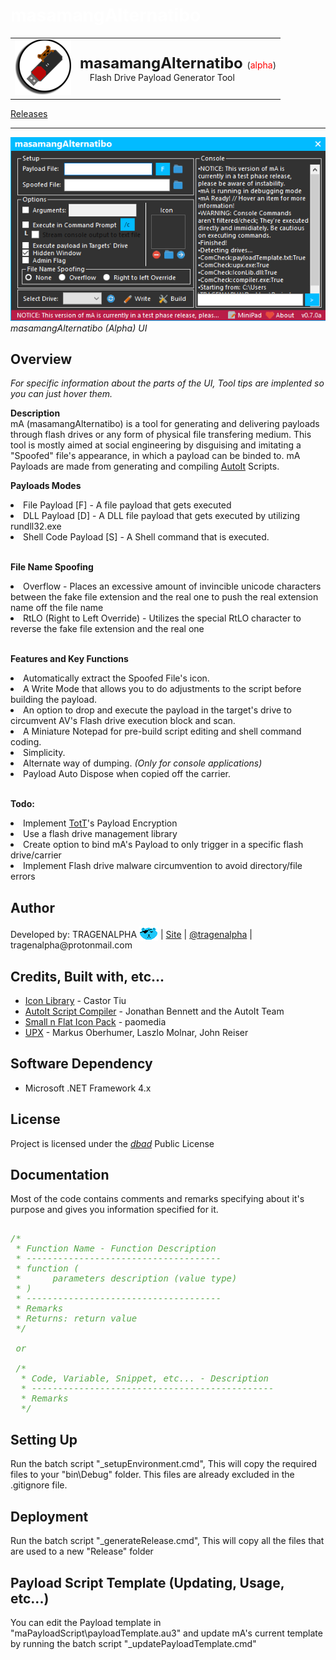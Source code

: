 <!-- READ ME v1.3 -->
# <span style="color:white;">masamangAlternatibo</span>
<table><tr><td>
    <img src="graphics\icon_ss.png"/>
</td>
<td>
    <font size="5px"><b>masamangAlternatibo</b> </font>(<font color="red">alpha</font>)</font>
    <br><font style="margin-left:5%;margin-top:-5%;">Flash Drive Payload Generator Tool</font>
</td></tr></table>
<a href="https://github.com/tragenalpha/masamangalternatibo/releases">Releases</a>

---

<img src="graphics\ss1.png"/>
<i>masamangAlternatibo (Alpha) UI</i>

## Overview
<i>For specific information about the parts of the UI, Tool tips are implented so you can just hover them.</i>

<b>Description</b><br>
mA (masamangAlternatibo) is a tool for generating and delivering payloads through flash drives or any form of physical file transfering medium. This tool is mostly aimed at social engineering by disguising and imitating a "Spoofed" file's appearance, in which a payload can be binded to. mA Payloads are made from generating and compiling <a href="https://www.autoitscript.com/">AutoIt</a> Scripts.

<b> Payloads Modes</b><br>
<li>File Payload [F] - A file payload that gets executed</li>
<li>DLL Payload [D] - A DLL file payload that gets executed by utilizing rundll32.exe</li>
<li>Shell Code Payload [S] - A Shell command that is executed.</li>

<br><b>File Name Spoofing</b>
<li>Overflow - Places an excessive amount of invincible unicode characters between the fake file extension and the real one to push the real extension name off the file name</li>
<li>RtLO (Right to Left Override) - Utilizes the special RtLO character to reverse the fake file extension and the real one</li>

<br><b>Features and Key Functions</b>
<li>Automatically extract the Spoofed File's icon.</li>
<li>A Write Mode that allows you to do adjustments to the script before building the payload.</li>
<li>An option to drop and execute the payload in the target's drive to circumvent AV's Flash drive execution block and scan.</li>
<li>A Miniature Notepad for pre-build script editing and shell command coding.</li>
<li>Simplicity.</li>
<li>Alternate way of dumping. <i>(Only for console applications)</i></li>
<li>Payload Auto Dispose when copied off the carrier.</li>

<br><b> Todo: </b>
<li>Implement <a href="https://github.com/tragenalpha/tricksofthetrade">TotT</a>'s Payload Encryption</li>
<li>Use a flash drive management library</li>
<li>Create option to bind mA's Payload to only trigger in a specific flash drive/carrier</li>
<li>Implement Flash drive malware circumvention to avoid directory/file errors</li>


## Author
<p>Developed by: TRAGENALPHA <img src="graphics\flare002.png" style="margin-bottom:-1%;"/> | <a href="https://tragenalpha.github.io">Site</a> | <a href="https://twitter.com/tragenalpha">@tragenalpha</a> | tragenalpha@protonmail.com</p>

## Credits, Built with, etc...

<ul>
    <li><a href="https://www.codeproject.com/Articles/16178/IconLib-Icons-Unfolded-MultiIcon-and-Windows-Vista">Icon Library</a> - Castor Tiu</li>
    <li><a href="https://www.autoitscript.com/">AutoIt Script Compiler</a> - Jonathan Bennett and the AutoIt Team</li>
    <li><a href="https://github.com/paomedia/small-n-flat">Small n Flat Icon Pack</a> - paomedia</li>
    <li><a href="https://upx.github.io">UPX</a> - Markus Oberhumer, Laszlo Molnar, John Reiser</li>
</ul>

## Software Dependency

<ul>
    <li>Microsoft .NET Framework 4.x</li>
</ul>

## License

Project is licensed under the <a href="https://www.dbad-license.org"><i>dbad</i></a> Public License

## Documentation

Most of the code contains comments and remarks specifying about it's purpose and gives you information specified for it.

<pre><font color="#57A64A"><i>
/*
 * Function Name - Function Description
 * -------------------------------------
 * function (
 *      parameters description (value type)
 * )
 * -------------------------------------
 * Remarks
 * Returns: return value
 */

 or

 /*
  * Code, Variable, Snippet, etc... - Description
  * ----------------------------------------------
  * Remarks
  */
</i></font></pre>

## Setting Up

Run the batch script "_setupEnvironment.cmd", This will copy the required files to your "bin\Debug" folder. This files are already excluded in the .gitignore file.

## Deployment

Run the batch script "_generateRelease.cmd", This will copy all the files that are used to a new "Release\" folder

## Payload Script Template (Updating, Usage, etc...)

You can edit the Payload template in "maPayloadScript\payloadTemplate.au3" and update mA's current template by running the batch script "_updatePayloadTemplate.cmd"